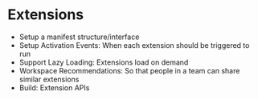 # Extensions

- Setup a manifest structure/interface
- Setup Activation Events: When each extension should be triggered to run
- Support Lazy Loading: Extensions load on demand
- Workspace Recommendations: So that people in a team can share similar extensions
- Build: Extension APIs
